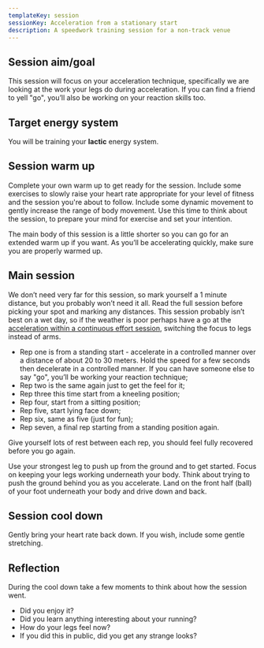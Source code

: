 ```yaml
---
templateKey: session
sessionKey: Acceleration from a stationary start
description: A speedwork training session for a non-track venue
---
```

## Session aim/goal

This session will focus on your acceleration technique, specifically we are looking 
at the work your legs do during acceleration. If you can find a friend to yell "go", 
you’ll also be working on your reaction skills too.            

## Target energy system 

You will be training your **lactic** energy system.

## Session warm up

Complete your own warm up to get ready for the session.  Include some exercises 
to slowly raise your heart rate appropriate for your level of fitness and the 
session you're about to follow.  Include some dynamic movement to gently increase 
the range of body movement. Use this time to think about the session, to prepare 
your mind for exercise and set your intention.

The main body of this session is a little shorter so you can go for an extended 
warm up if you want. As you’ll be accelerating quickly, make sure you are properly 
warmed up.

## Main session

We don’t need very far for this session, so mark yourself a 1 minute distance, but 
you probably won’t need it all. Read the full session before picking your spot and 
marking any distances. This session probably isn’t best on a wet day, so if the 
weather is poor perhaps have a go at the [acceleration within a continuous effort session](/sessions/acceleration-within-a-continuous-effort/), 
switching the focus to legs instead of arms. 

* Rep one is from a standing start - accelerate in a controlled manner over a 
  distance of about 20 to 30 meters. Hold the speed for a few seconds then 
  decelerate in a controlled manner. If you can have someone else to say "go",
  you’ll be working your reaction technique;
* Rep two is the same again just to get the feel for it;
* Rep three this time start from a kneeling position;
* Rep four, start from a sitting position;
* Rep five, start lying face down; 
* Rep six, same as five (just for fun);
* Rep seven, a final rep starting from a standing position again.

Give yourself lots of rest between each rep, you should feel fully recovered before 
you go again.  

Use your strongest leg to push up from the ground and to get started. Focus on 
keeping your legs working underneath your body. Think about trying to push the 
ground behind you as you accelerate. Land on the front half (ball) of your foot 
underneath your body and drive down and back.

## Session cool down

Gently bring your heart rate back down.  If you wish, include some gentle stretching. 

## Reflection

During the cool down take a few moments to think about how the session went.

* Did you enjoy it?
* Did you learn anything interesting about your running?
* How do your legs feel now?
* If you did this in public, did you get any strange looks?  

